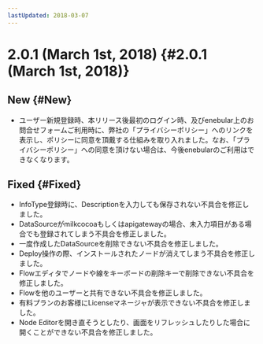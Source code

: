 ```yaml
---
lastUpdated: 2018-03-07
---
```


# 2.0.1 (March 1st, 2018) {#2.0.1 (March 1st, 2018)}

## New {#New}

- ユーザー新規登録時、本リリース後最初のログイン時、及びenebular上のお問合せフォームご利用時に、弊社の「プライバシーポリシー」へのリンクを表示し、ポリシーに同意を頂戴する仕組みを取り入れました。なお、「プライバシーポリシー」への同意を頂けない場合は、今後enebularのご利用はできなくなります。

## Fixed {#Fixed}

- InfoType登録時に、Descriptionを入力しても保存されない不具合を修正しました。
- DataSourceがmilkcocoaもしくはapigatewayの場合、未入力項目がある場合でも登録されてしまう不具合を修正しました。
- 一度作成したDataSourceを削除できない不具合を修正しました。
- Deploy操作の際、インストールされたノードが消えてしまう不具合を修正しました。
- Flowエディタでノードや線をキーボードの削除キーで削除できない不具合を修正しました。
- Flowを他のユーザーと共有できない不具合を修正しました。
- 有料プランのお客様にLicenseマネージャが表示できない不具合を修正しました。
- Node Editorを開き直そうとしたり、画面をリフレッシュしたりした場合に開くことができない不具合を修正しました。
